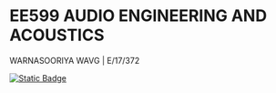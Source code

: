# EE599 AUDIO ENGINEERING AND ACOUSTICS 

WARNASOORIYA WAVG | E/17/372 

<a href="https://github.com/vanowarna/audEng/wiki"><img alt="Static Badge" src="https://img.shields.io/badge/VIEW_Portfolio-blue?style=for-the-badge"></a>⠀⠀
